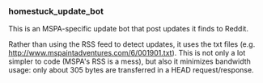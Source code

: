 ### homestuck_update_bot ###

This is an MSPA-specific update bot that post updates it finds to Reddit.

Rather than using the RSS feed to detect updates, it uses the txt files (e.g. http://www.mspaintadventures.com/6/001901.txt). This is not only a lot simpler to code (MSPA's RSS is a mess), but also it minimizes bandwidth usage: only about 305 bytes are transferred in a HEAD request/response.